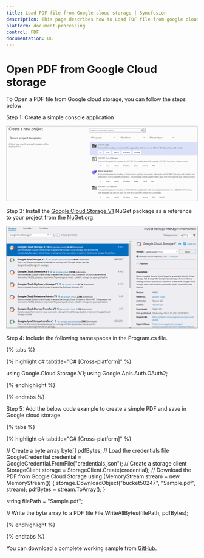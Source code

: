 ```yaml
---
title: Load PDF file from Google cloud storage | Syncfusion
description: This page describes how to Load PDF file from google cloud storage in C#  using Syncfusion .NET PDF library.
platform: document-processing
control: PDF
documentation: UG
---
```

# Open PDF from Google Cloud storage

To Open a PDF file from Google cloud storage, you can follow the steps below

Step 1: Create a simple console application

![Project configuration window](Open-PDF-Images/Console-Application.png)

Step 3: Install the [Google.Cloud.Storage.V1](https://www.nuget.org/packages/Google.Cloud.Storage.V1) NuGet package as a reference to your project from the [NuGet.org](https://www.nuget.org/).

![NuGet package installation](Open-PDF-Images/Google.Cloud.Storage.V1-nuget.png)

Step 4: Include the following namespaces in the Program.cs file.

{% tabs %}

{% highlight c# tabtitle="C# [Cross-platform]" %}

using Google.Cloud.Storage.V1;
using Google.Apis.Auth.OAuth2;

{% endhighlight %}

{% endtabs %}


Step 5: Add the below code example to create a simple PDF and save in Google cloud storage.

{% tabs %}

{% highlight c# tabtitle="C# [Cross-platform]" %}

// Create a byte array
byte[] pdfBytes;
// Load the credentials file
GoogleCredential credential = GoogleCredential.FromFile("credentials.json");
// Create a storage client
StorageClient storage = StorageClient.Create(credential);
// Download the PDF from Google Cloud Storage
using (MemoryStream stream = new MemoryStream())
{
        storage.DownloadObject("bucket50247", "Sample.pdf", stream);
        pdfBytes = stream.ToArray();
}

string filePath = "Sample.pdf";

// Write the byte array to a PDF file
File.WriteAllBytes(filePath, pdfBytes);

{% endhighlight %}

{% endtabs %}

You can download a complete working sample from [GitHub](https://github.com/SyncfusionExamples/PDF-Examples/tree/master/Open-PDF-file/To%20Google%20Cloud%20Storage).
